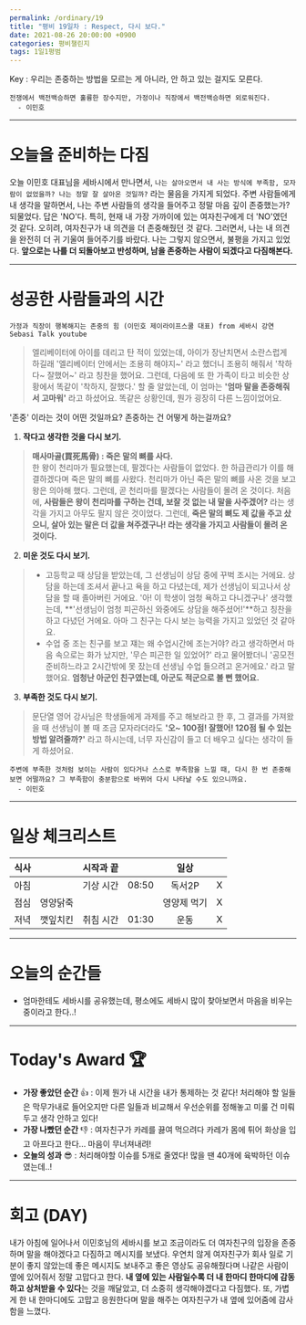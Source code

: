 ```yaml
---
permalink: /ordinary/19
title: "평비 19일차 : Respect, 다시 보다."
date: 2021-08-26 20:00:00 +0900
categories: 평비챌린지
tags: 1일1평범
---  
```

Key : 우리는 존중하는 방법을 모르는 게 아니라, 안 하고 있는 걸지도 모른다.  
```
전쟁에서 백전백승하면 훌륭한 장수지만, 가정이나 직장에서 백전백승하면 외로워진다.
  - 이민호
```

---
# 오늘을 준비하는 다짐
오늘 이민호 대표님을 세바시에서 만나면서, `나는 살아오면서 내 사는 방식에 부족함, 모자람이 없었을까? 나는 정말 잘 살아온 것일까?` 라는 물음을 가지게 되었다. 주변 사람들에게 내 생각을 말하면서, 나는 주변 사람들의 생각을 들어주고 정말 마음 깊이 존중했는가? 되물었다. 답은 'NO'다. 특히, 현재 내 가장 가까이에 있는 여자친구에게 더 'NO'였던 것 같다. 오히려, 여자친구가 내 의견을 더 존중해줬던 것 같다. 그러면서, 나는 내 의견을 완전히 더 귀 기울여 들어주기를 바랐다. 나는 그렇지 않으면서, 불평을 가지고 있었다. **앞으로는 나를 더 되돌아보고 반성하며, 남을 존중하는 사람이 되겠다고 다짐해본다.**

---
# 성공한 사람들과의 시간
`가정과 직장이 행복해지는 존중의 힘 (이민호 제이라이프스쿨 대표) from 세바시 강연 Sebasi Talk youtube`  
> 엘리베이터에 아이를 데리고 탄 적이 있었는데, 아이가 장난치면서 소란스럽게 하길래 '엘리베이터 안에서는 조용히 해야지~' 라고 했더니 조용히 해줘서 '착하다~ 잘했어~' 라고 칭찬을 했어요. 그런데, 다음에 또 한 가족이 타고 비슷한 상황에서 똑같이 '착하지, 잘했다.' 할 줄 알았는데, 이 엄마는 **'엄마 말을 존중해줘서 고마워'** 라고 하셨어요. 똑같은 상황인데, 뭔가 굉장히 다른 느낌이었어요.  

'존중' 이라는 것이 어떤 것일까요? 존중하는 건 어떻게 하는걸까요?  

1. **작다고 생각한 것을 다시 보기.**  
> **매사마골(買死馬骨) : 죽은 말의 뼈를 사다.**  
> 한 왕이 천리마가 필요했는데, 팔겠다는 사람들이 없었다. 한 하급관리가 이를 해결하겠다며 죽은 말의 뼈를 사왔다. 천리마가 아닌 죽은 말의 뼈를 사온 것을 보고 왕은 의아해 했다. 그런데, 곧 천리마를 팔겠다는 사람들이 몰려 온 것이다. 처음에, **사람들은 왕이 천리마를 구하는 건데, 보잘 것 없는 내 말을 사주겠어?** 라는 생각을 가지고 아무도 팔지 않은 것이었다. 그런데, **죽은 말의 뼈도 제 값을 주고 샀으니, 살아 있는 말은 더 값을 쳐주겠구나! 라는 생각을 가지고 사람들이 몰려 온 것이다.**  

2. **미운 것도 다시 보기.**
> - 고등학교 때 상담을 받았는데, 그 선생님이 상담 중에 꾸벅 조시는 거에요. 상담을 하는데 조셔서 끝나고 욕을 하고 다녔는데, 제가 선생님이 되고나서 상담을 할 때 졸아버린 거에요. '아! 이 학생이 엄청 욕하고 다니겠구나' 생각했는데, **'선생님이 엄청 피곤하신 와중에도 상담을 해주셨어!'**하고 칭찬을 하고 다녔던 거에요. 아마 그 친구는 다시 보는 능력을 가지고 있었던 것 같아요.  
> - 수업 중 조는 친구를 보고 쟤는 왜 수업시간에 조는거야? 라고 생각하면서 마음 속으로는 화가 났지만, '무슨 피곤한 일 있었어?' 라고 물어봤더니 '공모전 준비하느라고 2시간밖에 못 잤는데 선생님 수업 들으려고 온거에요.' 라고 말했어요. **엄청난 아군인 친구였는데, 아군도 적군으로 볼 뻔 했어요.**

3. **부족한 것도 다시 보기.**  
> 문단열 영어 강사님은 학생들에게 과제를 주고 해보라고 한 후, 그 결과를 가져왔을 때 선생님이 볼 때 조금 모자라더라도 **'오~ 100점! 잘했어! 120점 될 수 있는 방법 알려줄까?'** 라고 하시는데, 너무 자신감이 들고 더 배우고 싶다는 생각이 들게 하셨어요.

```
주변에 부족한 것처럼 보이는 사람이 있다거나 스스로 부족함을 느낄 때, 다시 한 번 존중해보면 어떨까요? 그 부족함이 충분함으로 바뀌어 다시 나타날 수도 있으니까요.
  - 이민호
```

---
# 일상 체크리스트

| 식사 |  | 시작과 끝 |  | 일상 |  |
|:----:|:----:|:----:|:----:|:----:|:----:|
| 아침 |  | 기상 시간 | 08:50 | 독서2P | X |
| 점심 | 영양닭죽 |  |  | 영양제 먹기 | X |
| 저녁 | 깻잎치킨 | 취침 시간 | 01:30 | 운동 | X |

---
# 오늘의 순간들
- 엄마한테도 세바시를 공유했는데, 평소에도 세바시 많이 찾아보면서 마음을 비우는 중이라고 한다..!

---
# Today's Award 🏆
- **가장 좋았던 순간** 👍 : 이제 뭔가 내 시간을 내가 통제하는 것 같다! 처리해야 할 일들은 막무가내로 들어오지만 다른 일들과 비교해서 우선순위를 정해놓고 미룰 건 미뤄두고 생각 안하고 있다!
- **가장 나빴던 순간** 👎 : 여자친구가 카레를 끓여 먹으려다 카레가 몸에 튀어 화상을 입고 아프다고 한다... 마음이 무너져내려!
- **오늘의 성과** 😎 : 처리해야할 이슈를 5개로 줄였다! 많을 땐 40개에 육박하던 이슈였는데..!

---
# 회고 (DAY)
내가 아침에 일어나서 이민호님의 세바시를 보고 조금이라도 더 여자친구의 입장을 존중하며 말을 해야겠다고 다짐하고 메시지를 보냈다. 우연치 않게 여자친구가 회사 일로 기분이 좋지 않았는데 좋은 메시지도 보내주고 좋은 영상도 공유해줬다며 나같은 사람이 옆에 있어줘서 정말 고맙다고 한다. **내 옆에 있는 사람일수록 더 내 한마디 한마디에 감동하고 상처받을 수 있다**는 것을 깨달았고, 더 소중히 생각해야겠다고 다짐했다. 또, 가볍게 한 내 한마디에도 고맙고 응원한다며 말을 해주는 여자친구가 내 옆에 있어줌에 감사함을 느꼈다.